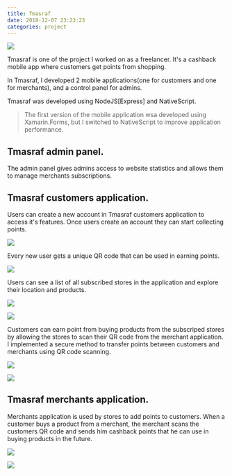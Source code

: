 ```yaml
---
title: Tmasraf
date: 2018-12-07 23:23:23
categories: project
---
```


![](/images/projects/tmasraf/tmasraf-splash-screen.png)

Tmasraf is one of the project I worked on as a freelancer. It's a cashback mobile app where customers get points from shopping. <!--more-->

In Tmasraf, I developed 2 mobile applications(one for customers and one for merchants), and a control panel for admins.

Tmasraf was developed using NodeJS\[Express\] and NativeScript.

> The first version of the mobile application wsa developed using Xamarin.Forms, but I switched to NativeScript to improve application performance.

## Tmasraf admin panel.

The admin panel gives admins access to website statistics and allows them to manage merchants subscriptions.

## Tmasraf customers application.

Users can create a new account in Tmasraf customers application to access it's features. Once users create an account they can start collecting points.

![](/images/projects/tmasraf/tmasraf-user-profile.png)

Every new user gets a unique QR code that can be used in earning points.

![](/images/projects/tmasraf/tmasraf-user-home.png)

Users can see a list of all subscribed stores in the application and explore their location and products.

![](/images/projects/tmasraf/tmasraf-user-menu.png)

![](/images/projects/tmasraf/tmasraf-user-stores.png)

Customers can earn point from buying products from the subscriped stores by allowing the stores to scan their QR code from the merchant application. I implemented a secure method to transfer points between customers and merchants using QR code scanning.

![](/images/projects/tmasraf/tmasraf-user-points.png)

![](/images/projects/tmasraf/tmasraf-savings.png)

## Tmasraf merchants application.

Merchants application is used by stores to add points to customers. When a customer buys a product from a merchant, the merchant scans the customers QR code and sends him cashback points that he can use in buying products in the future.

![](/images/projects/tmasraf/tmasraf-store-scan-code.png)

![](/images/projects/tmasraf/tmasraf-store-sell.png)
